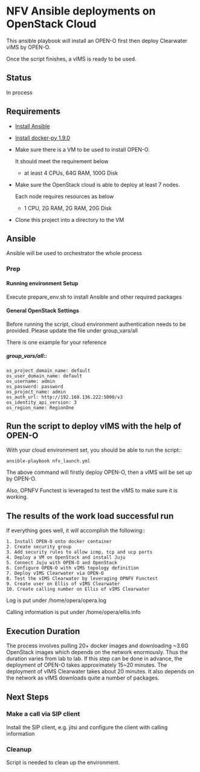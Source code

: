 # NFV Ansible deployments on OpenStack Cloud

This ansible playbook will install an OPEN-O first then deploy
Clearwater vIMS by OPEN-O.

Once the script finishes, a vIMS is ready to be used.

## Status

In process

## Requirements

- [Install Ansible](http://docs.ansible.com/ansible/intro_installation.html)
- [Install docker-py 1.9.0](https://github.com/docker/docker-py)
- Make sure there is a VM to be used to install OPEN-O.

  It should meet the requirement below

  - at least 4 CPUs, 64G RAM, 100G Disk

- Make sure the OpenStack cloud is able to deploy at least 7 nodes.

  Each node requires resources as below

  - 1 CPU, 2G RAM, 2G RAM, 20G Disk

- Clone this project into a directory to the VM

## Ansible

Ansible will be used to orchestrator the whole process

### Prep

#### Running environment Setup
Execute prepare_env.sh to install Ansible and other required packages

#### General OpenStack Settings

Before running the script, cloud environment authentication needs to be
provided. Please update the file under group_vars/all

There is one example for your reference

  ##### group_vars/all::

    os_project_domain_name: default
    os_user_domain_name: default
    os_username: admin
    os_password: password
    os_project_name: admin
    os_auth_url: http://192.168.136.222:5000/v3
    os_identity_api_version: 3
    os_region_name: RegionOne

## Run the script to deploy vIMS with the help of OPEN-O

With your cloud environment set, you should be able to run the script::

    ansible-playbook nfv_launch.yml

The above command will firstly deploy OPEN-O, then a vIMS will be set up by
OPEN-O.

Also, OPNFV Functest is leveraged to test the vIMS to make sure it is
working.


## The results of the work load successful run

If everything goes well, it will accomplish the following::

    1. Install OPEN-O onto docker container
    2. Create security group
    3. Add security rules to allow icmp, tcp and ucp ports
    4. Deploy a VM on OpenStack and install Juju
    5. Connect Juju with OPEN-O and OpenStack
    6. Configure OPEN-O with vIMS topology definition
    7. Deploy vIMS Clearwater via OPEN-O
    8. Test the vIMS Clearwater by leveraging OPNFV Functest
    9. Create user on Ellis of vIMS Clearwater
    10. Create calling number on Ellis of vIMS Clearwater

Log is put under /home/opera/opera.log

Calling information is put under /home/opera/ellis.info

## Execution Duration

The process involves pulling 20+ docker images and downloading ~3.6G OpenStack
images which depends on the network enormously. Thus the duration varies from
lab to lab. If this step can be done in advance, the deployment of OPEN-O
takes approximately 15~20 minutes.
The deployment of vIMS Clearwater takes about 20 minutes. It also depends on
the network as vIMS downloads quite a number of packages.

## Next Steps

### Make a call via SIP client

Install the SIP client, e.g. jitsi and configure the client with calling
information

### Cleanup

Script is needed to clean up the environment.
